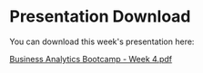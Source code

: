 # Presentation Download

You can download this week's presentation here:

[Business Analytics Bootcamp - Week 4.pdf](https://drive.google.com/drive/folders/1ne6EGUTSAv9WF5LpznozFoHsAU94LQX8?usp=share_link)